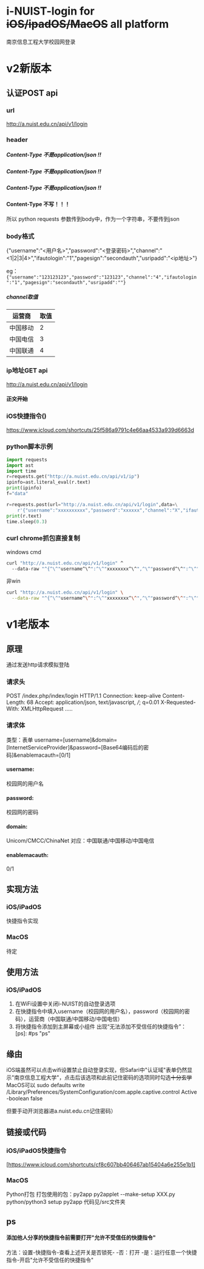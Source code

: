 # i-NUIST-login for ~~iOS/ipadOS/MacOS~~ all platform
南京信息工程大学校园网登录
# v2新版本
## 认证POST api
### url
http://a.nuist.edu.cn/api/v1/login
### header
##### Content-Type 不是application/json !!
##### Content-Type 不是application/json !!
##### Content-Type 不是application/json !!
#### Content-Type 不写！！！
所以
python requests 参数传到body中，作为一个字符串，不要传到json
### body格式
{"username":"<用户名>","password":"<登录密码>","channel":"<1|2|3|4>","ifautologin":"1","pagesign":"secondauth","usripadd":"<ip地址>"}

eg： ```{"username":"123123123","password":"123123","channel":"4","ifautologin":"1","pagesign":"secondauth","usripadd":""}```
##### channel取值
| 运营商   | 取值 |
| -------- | ---- |
| 中国移动 | 2    |
| 中国电信 | 3    |
| 中国联通 | 4    |
### ip地址GET api
http://a.nuist.edu.cn/api/v1/login
#### ~~正文开始~~
### iOS快捷指令()
https://www.icloud.com/shortcuts/25f586a9791c4e66aa4533a939d6663d
### python脚本示例
``` python
import requests
import ast
import time
r=requests.get("http://a.nuist.edu.cn/api/v1/ip")
ipinfo=ast.literal_eval(r.text)
print(ipinfo)
f="data"

r=requests.post(url="http://a.nuist.edu.cn/api/v1/login",data=\
    r'{"username":"xxxxxxxxxx","password":"xxxxxx","channel":"X","ifautologin":"1","pagesign":"secondauth","usripadd":"'+ipinfo[f]+r'"}')
print(r.text)
time.sleep(0.3)
```
### curl chrome抓包直接复制
windows cmd
``` bat
curl "http://a.nuist.edu.cn/api/v1/login" ^
  --data-raw "^{^\^"username^\^":^\^"xxxxxxxx^\^",^\^"password^\^":^\^"xxxxx^\^",^\^"channel^\^":^\^"4^\^",^\^"ifautologin^\^":^\^"1^\^",^\^"pagesign^\^":^\^"secondauth^\^",^\^"usripadd^\^":^\^"你的ip地址^\^"^}" 
```
非win
``` sh
curl "http://a.nuist.edu.cn/api/v1/login" \
  --data-raw "^{^\^"username^\^":^\^"xxxxxxxx^\^",^\^"password^\^":^\^"xxxxx^\^",^\^"channel^\^":^\^"4^\^",^\^"ifautologin^\^":^\^"1^\^",^\^"pagesign^\^":^\^"secondauth^\^",^\^"usripadd^\^":^\^"你的ip地址^\^"^}" 
```
# v1老版本
## 原理
通过发送http请求模拟登陆
### 请求头
POST /index.php/index/login HTTP/1.1
Connection: keep-alive
Content-Length: 68
Accept: application/json, text/javascript, */*; q=0.01
X-Requested-With: XMLHttpRequest
.....
### 请求体
类型：表单
username=[username]&domain=[InternetServiceProvider]&password=[Base64编码后的密码]&enablemacauth=[0/1]
#### username:
校园网的用户名
#### password:
校园网的密码
#### domain:
Unicom/CMCC/ChinaNet
对应：中国联通/中国移动/中国电信
#### enablemacauth:
0/1

## 实现方法
### iOS/iPadOS
快捷指令实现
### MacOS
待定

## 使用方法
### iOS/iPadOS
1. 在WiFi设置中关闭i-NUIST的自动登录选项
2. 在快捷指令中填入username（校园网的用户名），password（校园网的密码），运营商（中国联通/中国移动/中国电信）
3. 将快捷指令添加到主屏幕或小组件
出现“无法添加不受信任的快捷指令”：[ps]: #ps "ps"
## 缘由
iOS端虽然可以点击wifi设置禁止自动登录实现，但Safari中"认证域"表单仍然显示"南京信息工程大学"，点击后该选项和此前记住密码的选项同时勾选~~十分玄学~~
MacOS可以 sudo defaults write /Library/Preferences/SystemConfiguration/com.apple.captive.control Active -boolean false

但要手动开浏览器进a.nuist.edu.cn记住密码）
## 链接或代码
### iOS/iPadOS快捷指令
[https://www.icloud.com/shortcuts/cf8c607bb406467ab15404a6e255e1b1]

### MacOS
Python打包
打包使用的包：py2app
py2applet --make-setup XXX.py
python/python3 setup py2app
代码见/src文件夹
## ps
#### 添加他人分享的快捷指令前需要打开"允许不受信任的快捷指令"
方法：设置-快捷指令-查看上述开关是否锁死-
-否：打开
-是：运行任意一个快捷指令-开启"允许不受信任的快捷指令"
